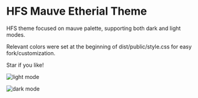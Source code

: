 # HFS Mauve Etherial Theme

HFS theme focused on mauve palette, supporting both dark and light modes.

Relevant colors were set at the beginning of dist/public/style.css for easy fork/customization.

Star if you like!

![light mode](https://github.com/damienzonly/mauve-ethereal-theme/assets/38798780/2dea8ccc-885c-4a8d-b9a2-01080498efb7)

![dark mode](https://github.com/damienzonly/mauve-ethereal-theme/assets/38798780/c2eaa88f-7ed5-4100-a7d6-84d95d84b2f0)

